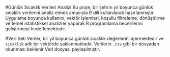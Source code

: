 #Günlük Sıcaklık Verileri Analizi 
Bu proje, bir şehrin yıl boyunca günlük sıcaklık verilerini analiz etmek amacıyla R dili kullanılarak hazırlanmıştır. 
Uygulama boyunca kullanıcı, vektör işlemleri, koşullu filtreleme, dönüştürme ve temel istatistiksel analizler yaparak R programlama becerilerini geliştirmeyi hedeflemektedir.

#Veri Seti
Veriler, bir yıl boyunca günlük sıcaklık değerlerini içermektedir ve `sicaklik` adlı bir vektörde saklanmaktadır. Verilerin `.csv` gibi bir dosyadan okunması beklenir
Veri dosyası paylaşılmıştır.
